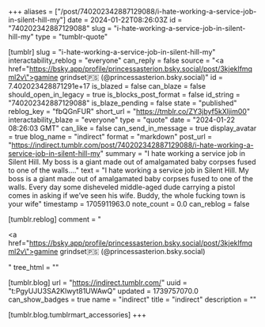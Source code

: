 +++
aliases = ["/post/740202342887129088/i-hate-working-a-service-job-in-silent-hill-my"]
date = 2024-01-22T08:26:03Z
id = "740202342887129088"
slug = "i-hate-working-a-service-job-in-silent-hill-my"
type = "tumblr-quote"

[tumblr]
slug = "i-hate-working-a-service-job-in-silent-hill-my"
interactability_reblog = "everyone"
can_reply = false
source = "<a href=\"https://bsky.app/profile/princessasterion.bsky.social/post/3kjeklfmqml2v\">gamine grindset🇵🇸 (@princessasterion.bsky.social)</a>"
id = 7.402023428871291e+17
is_blazed = false
can_blaze = false
should_open_in_legacy = true
is_blocks_post_format = false
id_string = "740202342887129088"
is_blaze_pending = false
state = "published"
reblog_key = "fbQGnFUR"
short_url = "https://tmblr.co/ZY3jbyf5kXljim00"
interactability_blaze = "everyone"
type = "quote"
date = "2024-01-22 08:26:03 GMT"
can_like = false
can_send_in_message = true
display_avatar = true
blog_name = "indirect"
format = "markdown"
post_url = "https://indirect.tumblr.com/post/740202342887129088/i-hate-working-a-service-job-in-silent-hill-my"
summary = "I hate working a service job in Silent Hill. My boss is a giant made out of amalgamated baby corpses fused to one of the walls...."
text = "I hate working a service job in Silent Hill. My boss is a giant made out of amalgamated baby corpses fused to one of the walls. Every day some disheveled middle-aged dude carrying a pistol comes in asking if we’ve seen his wife. Buddy, the whole fucking town is your wife"
timestamp = 1705911963.0
note_count = 0.0
can_reblog = false

[tumblr.reblog]
comment = "<p><a href=\"https://bsky.app/profile/princessasterion.bsky.social/post/3kjeklfmqml2v\">gamine grindset🇵🇸 (@princessasterion.bsky.social)</a></p>"
tree_html = ""

[tumblr.blog]
url = "https://indirect.tumblr.com/"
uuid = "t:PgyUJU3SA2Klwyt81UWAwQ"
updated = 1739757070.0
can_show_badges = true
name = "indirect"
title = "indirect"
description = ""

[tumblr.blog.tumblrmart_accessories]
+++
